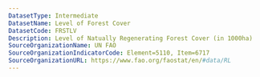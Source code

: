 ```yaml
---
DatasetType: Intermediate
DatasetName: Level of Forest Cover
DatasetCode: FRSTLV
Description: Level of Natually Regenerating Forest Cover (in 1000ha)
SourceOrganizationName: UN FAO
SourceOrganizationIndicatorCode: Element=5110, Item=6717
SourceOrganizationURL: https://www.fao.org/faostat/en/#data/RL
---
```


